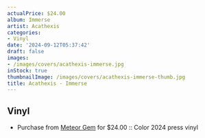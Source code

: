 ```yaml
---
actualPrice: $24.00
album: Immerse
artist: Acathexis
categories:
- Vinyl
date: '2024-09-12T05:37:42'
draft: false
images:
- /images/covers/acathexis-immerse.jpg
inStock: true
thumbnailImage: /images/covers/acathexis-immerse-thumb.jpg
title: Acathexis - Immerse
---
```


## Vinyl
* Purchase from [Meteor Gem](https://meteor-gem.com/products/acathexis-immerse-lp) for $24.00 :: Color 2024 press vinyl
